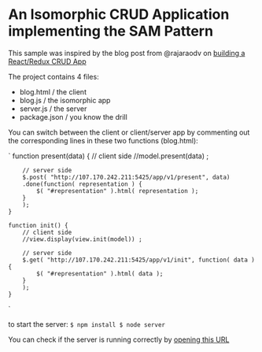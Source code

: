 # An Isomorphic CRUD Application implementing the SAM Pattern

This sample was inspired by the blog post from @rajaraodv on [building a React/Redux CRUD App](https://medium.com/@rajaraodv/a-guide-for-building-a-react-redux-crud-app-7fe0b8943d0f#.ydbwd6ccl)

The project contains 4 files:

- blog.html 	/ the client
- blog.js   	/ the isomorphic app
- server.js 	/ the server
- package.json 	/ you know the drill	


You can switch between the client or client/server app by commenting out the corresponding lines in these two functions (blog.html):

`
	function present(data) {
		// client side
		//model.present(data) ;

		// server side
		$.post( "http://107.170.242.211:5425/app/v1/present", data) 
		.done(function( representation ) {
			$( "#representation" ).html( representation );
		}		
		);
	}

	function init() {
		// client side
		//view.display(view.init(model)) ;

		// server side
		$.get( "http://107.170.242.211:5425/app/v1/init", function( data ) {
			$( "#representation" ).html( data );
		}		
		);
	}

`

to start the server:
`
	$ npm install
	$ node server
`

You can check if the server is running correctly by [opening this URL](http://localhost:5425/app/v1/init)